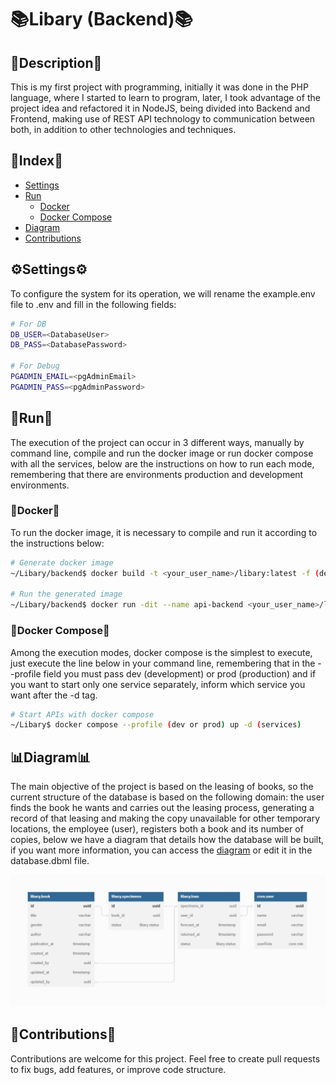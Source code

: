 # 📚Libary (Backend)📚

## 📄Description📄

This is my first project with programming, initially it was done in the PHP language, where I started to learn to program, later, I took advantage of the project idea and refactored it in NodeJS, being divided into Backend and Frontend, making use of REST API technology to communication between both, in addition to other technologies and techniques.

## 📇Index📇

- [Settings](/#⚙️Settings⚙️)
- [Run](#🛫Run🛫)
    - [Docker](#🐳Docker🐳)
    - [Docker Compose](#🐳Docker%20Compose🐳)
- [Diagram](#📊Diagram📊)
- [Contributions](#🤝Contributions🤝)

## ⚙️Settings⚙️

To configure the system for its operation, we will rename the example.env file to .env and fill in the following fields:

```bash
# For DB
DB_USER=<DatabaseUser>
DB_PASS=<DatabasePassword>

# For Debug
PGADMIN_EMAIL=<pgAdminEmail>
PGADMIN_PASS=<pgAdminPassword>
```

## 🛫Run🛫

The execution of the project can occur in 3 different ways, manually by command line, compile and run the docker image or run docker compose with all the services, below are the instructions on how to run each mode, remembering that there are environments production and development environments.

### 🐳Docker🐳

To run the docker image, it is necessary to compile and run it according to the instructions below:


```bash
# Generate docker image
~/Libary/backend$ docker build -t <your_user_name>/libary:latest -f (dev or prod).Dockerfile .

# Run the generated image
~/Libary/backend$ docker run -dit --name api-backend <your_user_name>/libary:latest
```

### 🐳Docker Compose🐳

Among the execution modes, docker compose is the simplest to execute, just execute the line below in your command line, remembering that in the --profile field you must pass dev (development) or prod (production) and if you want to start only one service separately, inform which service you want after the -d tag.

```bash
# Start APIs with docker compose
~/Libary$ docker compose --profile (dev or prod) up -d (services)
```

## 📊Diagram📊

The main objective of the project is based on the leasing of books, so the current structure of the database is based on the following domain: the user finds the book he wants and carries out the leasing process, generating a record of that leasing and making the copy unavailable for other temporary locations, the employee (user), registers both a book and its number of copies, below we have a diagram that details how the database will be built, if you want more information, you can access the [diagram](https://dbdocs.io/ThicoMoura/libary) or edit it in the database.dbml file.

<p align="center">
    <img src="assets/libary.png" alt="Diagram" width="800" heigth="800">
</p>

## 🤝Contributions🤝
Contributions are welcome for this project. Feel free to create pull requests to fix bugs, add features, or improve code structure.